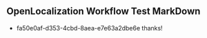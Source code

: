 ## OpenLocalization Workflow Test MarkDown
* fa50e0af-d353-4cbd-8aea-e7e63a2dbe6e thanks!

<!--HONumber=Jul16_HO3-->


